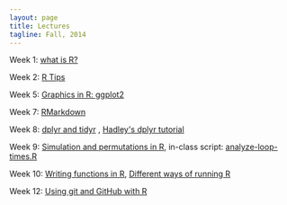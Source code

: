 ```yaml
---
layout: page
title: Lectures
tagline: Fall, 2014
---
```



Week 1: [what is R?](../lectures/week1/week1_WhatIsR.pdf) 

Week 2: [R Tips](../lectures/week2/r_tips.pdf)

Week 5: [Graphics in R: ggplot2](../lectures/week5/ggplot2.pdf)

Week 7: [RMarkdown](../lectures/week7/week7_rmarkdown.Rpres)

Week 8: [dplyr and tidyr](../lectures/week8/dplyr.pdf) ,  [Hadley's dplyr tutorial](https://www.dropbox.com/sh/i8qnluwmuieicxc/AAAgt9tIKoIm7WZKIyK25lh6a)

Week 9: [Simulation and permutations in R](../lectures/week9/perm-test.pdf), in-class script: [analyze-loop-times.R](../scripts/analyze-loop-times.R)

Week 10: [Writing functions in R](../lectures/week10/functions-in-R.pdf), [Different ways of running R](../lectures/week10/ways-to-run-R.pdf)

Week 12: [Using git and GitHub with R](../lectures/week12/week12-git-slides.pdf)

